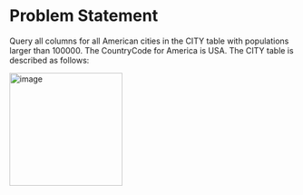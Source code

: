 # Problem Statement
Query all columns for all American cities in the CITY table with populations larger than 100000. The CountryCode for America is USA.
The CITY table is described as follows:

<img width="199" alt="image" src="https://github.com/vyask21/sql-playground/assets/108538470/2490e753-4321-4cc0-acc5-225a38441c5b">
